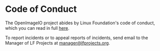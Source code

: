 # Code of Conduct

The OpenImageIO project abides by Linux Foundation's code of conduct, which
you can read in full [here](https://lfprojects.org/policies/code-of-conduct).

To report incidents or to appeal reports of incidents, send email to
the Manager of LF Projects at manager@lfprojects.org.
